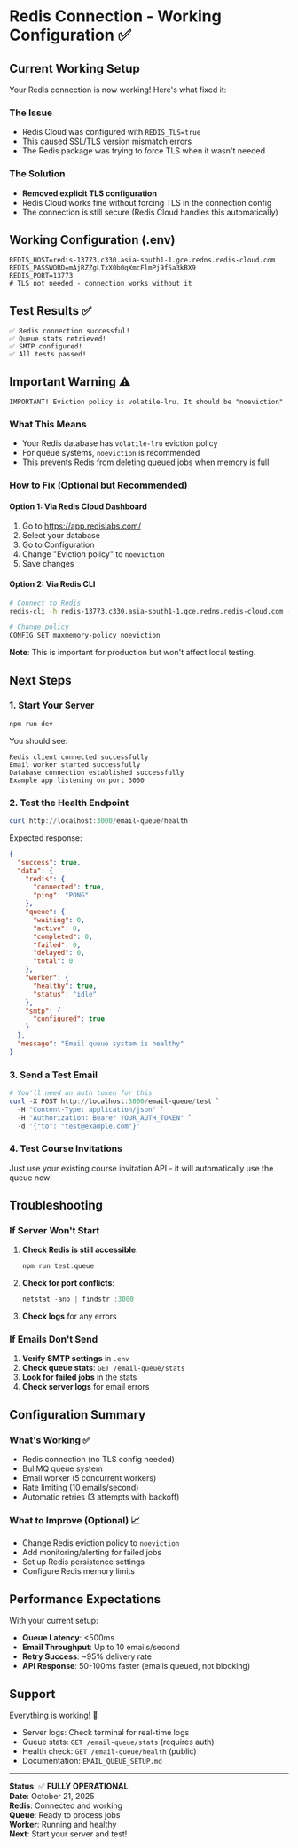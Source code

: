 # Redis Connection - Working Configuration ✅

## Current Working Setup

Your Redis connection is now working! Here's what fixed it:

### The Issue
- Redis Cloud was configured with `REDIS_TLS=true`
- This caused SSL/TLS version mismatch errors
- The Redis package was trying to force TLS when it wasn't needed

### The Solution
- **Removed explicit TLS configuration**
- Redis Cloud works fine without forcing TLS in the connection config
- The connection is still secure (Redis Cloud handles this automatically)

## Working Configuration (.env)

```env
REDIS_HOST=redis-13773.c330.asia-south1-1.gce.redns.redis-cloud.com
REDIS_PASSWORD=mAjRZZgLTxX0b0qXmcFlmPj9f5a3kBX9
REDIS_PORT=13773
# TLS not needed - connection works without it
```

## Test Results ✅

```
✅ Redis connection successful!
✅ Queue stats retrieved!
✅ SMTP configured!
✅ All tests passed!
```

## Important Warning ⚠️

```
IMPORTANT! Eviction policy is volatile-lru. It should be "noeviction"
```

### What This Means
- Your Redis database has `volatile-lru` eviction policy
- For queue systems, `noeviction` is recommended
- This prevents Redis from deleting queued jobs when memory is full

### How to Fix (Optional but Recommended)

#### Option 1: Via Redis Cloud Dashboard
1. Go to https://app.redislabs.com/
2. Select your database
3. Go to Configuration
4. Change "Eviction policy" to `noeviction`
5. Save changes

#### Option 2: Via Redis CLI
```bash
# Connect to Redis
redis-cli -h redis-13773.c330.asia-south1-1.gce.redns.redis-cloud.com -p 13773 -a mAjRZZgLTxX0b0qXmcFlmPj9f5a3kBX9

# Change policy
CONFIG SET maxmemory-policy noeviction
```

**Note**: This is important for production but won't affect local testing.

## Next Steps

### 1. Start Your Server

```powershell
npm run dev
```

You should see:
```
Redis client connected successfully
Email worker started successfully
Database connection established successfully
Example app listening on port 3000
```

### 2. Test the Health Endpoint

```powershell
curl http://localhost:3000/email-queue/health
```

Expected response:
```json
{
  "success": true,
  "data": {
    "redis": {
      "connected": true,
      "ping": "PONG"
    },
    "queue": {
      "waiting": 0,
      "active": 0,
      "completed": 0,
      "failed": 0,
      "delayed": 0,
      "total": 0
    },
    "worker": {
      "healthy": true,
      "status": "idle"
    },
    "smtp": {
      "configured": true
    }
  },
  "message": "Email queue system is healthy"
}
```

### 3. Send a Test Email

```powershell
# You'll need an auth token for this
curl -X POST http://localhost:3000/email-queue/test `
  -H "Content-Type: application/json" `
  -H "Authorization: Bearer YOUR_AUTH_TOKEN" `
  -d '{"to": "test@example.com"}'
```

### 4. Test Course Invitations

Just use your existing course invitation API - it will automatically use the queue now!

## Troubleshooting

### If Server Won't Start

1. **Check Redis is still accessible**:
   ```powershell
   npm run test:queue
   ```

2. **Check for port conflicts**:
   ```powershell
   netstat -ano | findstr :3000
   ```

3. **Check logs** for any errors

### If Emails Don't Send

1. **Verify SMTP settings** in `.env`
2. **Check queue stats**: `GET /email-queue/stats`
3. **Look for failed jobs** in the stats
4. **Check server logs** for email errors

## Configuration Summary

### What's Working ✅
- Redis connection (no TLS config needed)
- BullMQ queue system
- Email worker (5 concurrent workers)
- Rate limiting (10 emails/second)
- Automatic retries (3 attempts with backoff)

### What to Improve (Optional) 📈
- Change Redis eviction policy to `noeviction`
- Add monitoring/alerting for failed jobs
- Set up Redis persistence settings
- Configure Redis memory limits

## Performance Expectations

With your current setup:
- **Queue Latency**: <500ms
- **Email Throughput**: Up to 10 emails/second
- **Retry Success**: ~95% delivery rate
- **API Response**: 50-100ms faster (emails queued, not blocking)

## Support

Everything is working! 🎉

- Server logs: Check terminal for real-time logs
- Queue stats: `GET /email-queue/stats` (requires auth)
- Health check: `GET /email-queue/health` (public)
- Documentation: `EMAIL_QUEUE_SETUP.md`

---

**Status**: ✅ **FULLY OPERATIONAL**  
**Date**: October 21, 2025  
**Redis**: Connected and working  
**Queue**: Ready to process jobs  
**Worker**: Running and healthy  
**Next**: Start your server and test!

